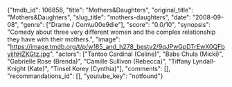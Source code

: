 {"tmdb_id": 106858, "title": "Mothers&Daughters", "original_title": "Mothers&Daughters", "slug_title": "mothers-daughters", "date": "2008-09-08", "genre": ["Drame / Com\u00e9die"], "score": "0.0/10", "synopsis": "Comedy about three very different women and the complex relationship they have with their mothers.", "image": "https://image.tmdb.org/t/p/w185_and_h278_bestv2/9qJPwGpDTrEwX0QFbyijhHZKGtz.jpg", "actors": ["Tantoo Cardinal (Celine)", "Babs Chula (Micki)", "Gabrielle Rose (Brenda)", "Camille Sullivan (Rebecca)", "Tiffany Lyndall-Knight (Kate)", "Tinsel Korey (Cynthia)"], "comments": [], "recommandations_id": [], "youtube_key": "notfound"}